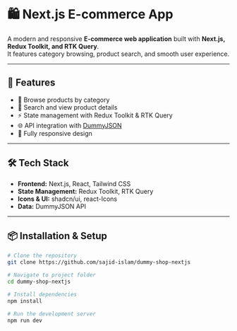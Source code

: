 # 🛍️ Next.js E-commerce App

A modern and responsive **E-commerce web application** built with **Next.js, Redux Toolkit, and RTK Query**.  
It features category browsing, product search, and smooth user experience.

---

## 🚀 Features

- 📂 Browse products by category
- 🔎 Search and view product details
- ⚡ State management with Redux Toolkit & RTK Query
- 🌐 API integration with [DummyJSON](https://dummyjson.com/)
- 📱 Fully responsive design

---

## 🛠️ Tech Stack

- **Frontend:** Next.js, React, Tailwind CSS
- **State Management:** Redux Toolkit, RTK Query
- **Icons & UI:** shadcn/ui, react-Icons
- **Data:** DummyJSON API

---

## 📦 Installation & Setup

```bash
# Clone the repository
git clone https://github.com/sajid-islam/dummy-shop-nextjs

# Navigate to project folder
cd dummy-shop-nextjs

# Install dependencies
npm install

# Run the development server
npm run dev
```
